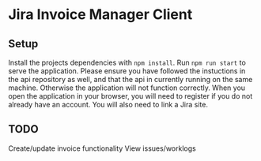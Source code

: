 # Jira Invoice Manager Client

## Setup

Install the projects dependencies with `npm install`. Run `npm run start` to serve the application. Please ensure you have followed the instuctions in the api repository as well, and that the api in currently running on the same machine. Otherwise the application will not function correctly. When you open the application in your browser, you will need to register if you do not already have an account. You will also need to link a Jira site.

## TODO

Create/update invoice functionality
View issues/worklogs
